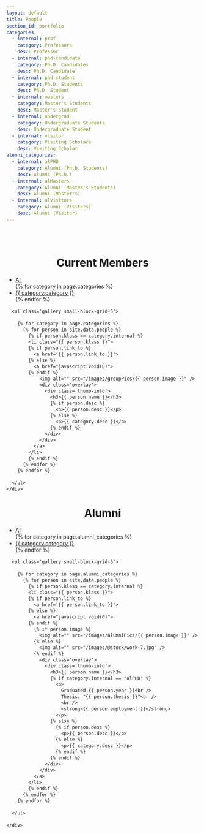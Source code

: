 ```yaml
---
layout: default
title: People
section_id: portfolio
categories:
  - internal: prof
    category: Professors
    desc: Professor
  - internal: phd-candidate
    category: Ph.D. Candidates
    desc: Ph.D. Candidate
  - internal: phd-student
    category: Ph.D. Students
    desc: Ph.D. Student
  - internal: masters
    category: Master's Students
    desc: Master's Student
  - internal: undergrad
    category: Undergraduate Students
    desc: Undergraduate Student
  - internal: visitor
    category: Visiting Scholars
    desc: Visiting Scholar
alumni_categories:
  - internal: alPHD
    category: Alumni (Ph.D. Students)
    desc: Alumni (Ph.D.)
  - internal: alMasters
    category: Alumni (Master's Students)
    desc: Alumni (Master's)
  - internal: alVisitors
    category: Alumni (Visitors)
    desc: Alumni (Visitor)
---
```



<div class='full parallax' style='background-image: url(images/banner/banner.jpg); color: #fff;'>
  <div class='row'>
    <div class='large-12 columns'>
      {% include section-header.html title="The team" tagline="The members of the IRL Group." color="#000000" class="big" %}
    </div>
  </div>
  <div class='four spacing'></div>
</div>


<div class='four spacing'></div>

<h1 style="text-align: center;">
  Current Members
</h1>

<div class='full'>
  <div class='row'>
    <div class='mod modGallery'>
      <div class='gallery-nav'>
        <ul>
          <li class='current'>
            <a data-cat='all' href='#'>All</a>
          </li>
          {% for category in page.categories %}
            <li>
              <a data-cat='{{ category.internal }}' href='#'>{{ category.category }}</a>
            </li>
          {% endfor %}
        </ul>
      </div>

      <ul class='gallery small-block-grid-5'>

        {% for category in page.categories %}
          {% for person in site.data.people %}
            {% if person.klass == category.internal %}
            <li class="{{ person.klass }}">
            {% if person.link_to %}
              <a href='{{ person.link_to }}'>
            {% else %}
              <a href="javascript:void(0)">
            {% endif %}
                <img alt="" src="/images/groupPics/{{ person.image }}" />
                <div class='overlay'>
                  <div class='thumb-info'>
                    <h3>{{ person.name }}</h3>
                    {% if person.desc %}
                      <p>{{ person.desc }}</p>
                    {% else %}
                      <p>{{ category.desc }}</p>
                    {% endif %}
                  </div>
                </div>
              </a>
            </li>
            {% endif %}
          {% endfor %}
        {% endfor %}

      </ul>
    </div>
  </div>

  <div class='four spacing'></div>
</div>

<h1 style="text-align: center;">
  Alumni
</h1>

<div class='full'>
  <div class='row'>
    <div class='mod modGallery'>
      <div class='gallery-nav'>
        <ul>
          <li class='current'>
            <a data-cat='all' href='#'>All</a>
          </li>
          {% for category in page.alumni_categories %}
            <li>
              <a data-cat='{{ category.internal }}' href='#'>{{ category.category }}</a>
            </li>
          {% endfor %}
        </ul>
      </div>

      <ul class='gallery small-block-grid-5'>

        {% for category in page.alumni_categories %}
          {% for person in site.data.people %}
            {% if person.klass == category.internal %}
            <li class="{{ person.klass }}">
            {% if person.link_to %}
              <a href='{{ person.link_to }}'>
            {% else %}
              <a href="javascript:void(0)">
            {% endif %}
              {% if person.image %}
                <img alt="" src="/images/alumniPics/{{ person.image }}" />
              {% else %}
                <img alt="" src="/images/@stock/work-7.jpg" />
              {% endif %}
                <div class='overlay'>
                  <div class='thumb-info'>
                    <h3>{{ person.name }}</h3>
                    {% if category.internal == "alPHD" %}
                      <p>
                        Graduated {{ person.year }}<br />
                        Thesis: "{{ person.thesis }}"<br />
                        <br />
                        <strong>{{ person.employment }}</strong>
                      </p>
                    {% else %}
                      {% if person.desc %}
                        <p>{{ person.desc }}</p>
                      {% else %}
                        <p>{{ category.desc }}</p>
                      {% endif %}
                    {% endif %}
                  </div>
                </div>
              </a>
            </li>
            {% endif %}
          {% endfor %}
        {% endfor %}

      </ul>

    </div>
  </div>

  <div class='four spacing'></div>
</div>